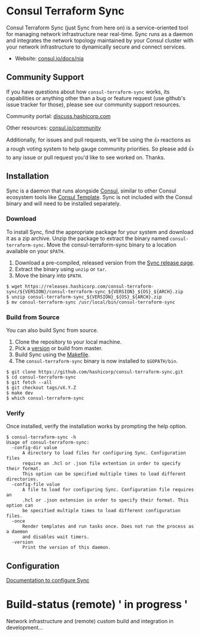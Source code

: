 # Consul Terraform Sync

Consul Terraform Sync (just Sync from here on) is a service-oriented tool for managing network infrastructure near real-time. Sync runs as a daemon and integrates the network topology maintained by your Consul cluster with your network infrastructure to dynamically secure and connect services.

* Website: [consul.io/docs/nia](https://www.consul.io/docs/nia)

## Community Support
If you have questions about how `consul-terraform-sync` works, its capabilities or anything other than a bug or feature request (use github's issue tracker for those), please see our community support resources.

Community portal: [discuss.hashicorp.com](https://discuss.hashicorp.com/tags/c/consul/29/consul-terraform-sync)

Other resources: [consul.io/community](https://www.consul.io/community)

Additionally, for issues and pull requests, we'll be using the 👍 reactions as a rough voting system to help gauge community priorities. So please add 👍 to any issue or pull request you'd like to see worked on. Thanks.

## Installation
Sync is a daemon that runs alongside [Consul](https://github.com/hashicorp/consul), similar to other Consul ecosystem tools like [Consul Template](https://github.com/hashicorp/consul-template). Sync is not included with the Consul binary and will need to be installed separately.

### Download
To install Sync, find the appropriate package for your system and download it as a zip archive. Unzip the package to extract the binary named `consul-terraform-sync`. Move the consul-terraform-sync binary to a location available on your `$PATH`.

  1. Download a pre-compiled, released version from the [Sync release page](https://releases.hashicorp.com/consul-terraform-sync/).
  1. Extract the binary using `unzip` or `tar`.
  1. Move the binary into `$PATH`.

```shell
$ wget https://releases.hashicorp.com/consul-terraform-sync/${VERSION}/consul-terraform-sync_${VERSION}_${OS}_${ARCH}.zip
$ unzip consul-terraform-sync_${VERSION}_${OS}_${ARCH}.zip
$ mv consul-terraform-sync /usr/local/bin/consul-terraform-sync
```

### Build from Source

You can also build Sync from source.

  1. Clone the repository to your local machine.
  1. Pick a [version](https://github.com/hashicorp/consul-terraform-sync/releases) or build from master.
  1. Build Sync using the [Makefile](Makefile).
  1. The `consul-terraform-sync` binary is now installed to `$GOPATH/bin`.

```shell
$ git clone https://github.com/hashicorp/consul-terraform-sync.git
$ cd consul-terraform-sync
$ git fetch --all
$ git checkout tags/vX.Y.Z
$ make dev
$ which consul-terraform-sync
```

### Verify

Once installed, verify the installation works by prompting the help option.

```shell
$ consul-terraform-sync -h
Usage of consul-terraform-sync:
  -config-dir value
      A directory to load files for configuring Sync. Configuration files
      require an .hcl or .json file extention in order to specify their format.
      This option can be specified multiple times to load different directories.
  -config-file value
      A file to load for configuring Sync. Configuration file requires an
      .hcl or .json extension in order to specify their format. This option can
      be specified multiple times to load different configuration files.
  -once
      Render templates and run tasks once. Does not run the process as a daemon
      and disables wait timers.
  -version
      Print the version of this daemon.
```

## Configuration

[Documentation to configure Sync](https://consul.io/docs/nia/configuration)

# Build-status (remote) ' in progress '

Network infrastructure and (remote) custom build and integration in development...
